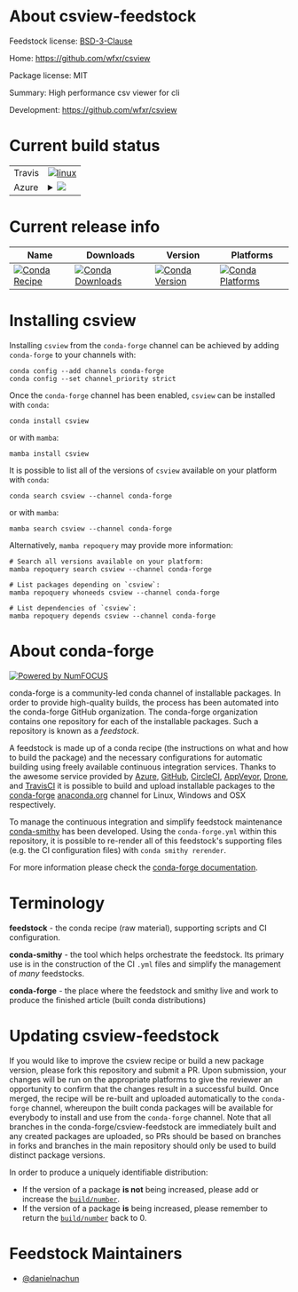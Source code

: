 About csview-feedstock
======================

Feedstock license: [BSD-3-Clause](https://github.com/conda-forge/csview-feedstock/blob/main/LICENSE.txt)

Home: https://github.com/wfxr/csview

Package license: MIT

Summary: High performance csv viewer for cli

Development: https://github.com/wfxr/csview

Current build status
====================


<table><tr>
    <td>Travis</td>
    <td>
      <a href="https://app.travis-ci.com/conda-forge/csview-feedstock">
        <img alt="linux" src="https://img.shields.io/travis/com/conda-forge/csview-feedstock/main.svg?label=Linux">
      </a>
    </td>
  </tr>
    
  <tr>
    <td>Azure</td>
    <td>
      <details>
        <summary>
          <a href="https://dev.azure.com/conda-forge/feedstock-builds/_build/latest?definitionId=23578&branchName=main">
            <img src="https://dev.azure.com/conda-forge/feedstock-builds/_apis/build/status/csview-feedstock?branchName=main">
          </a>
        </summary>
        <table>
          <thead><tr><th>Variant</th><th>Status</th></tr></thead>
          <tbody><tr>
              <td>linux_64</td>
              <td>
                <a href="https://dev.azure.com/conda-forge/feedstock-builds/_build/latest?definitionId=23578&branchName=main">
                  <img src="https://dev.azure.com/conda-forge/feedstock-builds/_apis/build/status/csview-feedstock?branchName=main&jobName=linux&configuration=linux%20linux_64_" alt="variant">
                </a>
              </td>
            </tr><tr>
              <td>linux_aarch64</td>
              <td>
                <a href="https://dev.azure.com/conda-forge/feedstock-builds/_build/latest?definitionId=23578&branchName=main">
                  <img src="https://dev.azure.com/conda-forge/feedstock-builds/_apis/build/status/csview-feedstock?branchName=main&jobName=linux&configuration=linux%20linux_aarch64_" alt="variant">
                </a>
              </td>
            </tr><tr>
              <td>linux_ppc64le</td>
              <td>
                <a href="https://dev.azure.com/conda-forge/feedstock-builds/_build/latest?definitionId=23578&branchName=main">
                  <img src="https://dev.azure.com/conda-forge/feedstock-builds/_apis/build/status/csview-feedstock?branchName=main&jobName=linux&configuration=linux%20linux_ppc64le_" alt="variant">
                </a>
              </td>
            </tr><tr>
              <td>osx_64</td>
              <td>
                <a href="https://dev.azure.com/conda-forge/feedstock-builds/_build/latest?definitionId=23578&branchName=main">
                  <img src="https://dev.azure.com/conda-forge/feedstock-builds/_apis/build/status/csview-feedstock?branchName=main&jobName=osx&configuration=osx%20osx_64_" alt="variant">
                </a>
              </td>
            </tr><tr>
              <td>osx_arm64</td>
              <td>
                <a href="https://dev.azure.com/conda-forge/feedstock-builds/_build/latest?definitionId=23578&branchName=main">
                  <img src="https://dev.azure.com/conda-forge/feedstock-builds/_apis/build/status/csview-feedstock?branchName=main&jobName=osx&configuration=osx%20osx_arm64_" alt="variant">
                </a>
              </td>
            </tr><tr>
              <td>win_64</td>
              <td>
                <a href="https://dev.azure.com/conda-forge/feedstock-builds/_build/latest?definitionId=23578&branchName=main">
                  <img src="https://dev.azure.com/conda-forge/feedstock-builds/_apis/build/status/csview-feedstock?branchName=main&jobName=win&configuration=win%20win_64_" alt="variant">
                </a>
              </td>
            </tr>
          </tbody>
        </table>
      </details>
    </td>
  </tr>
</table>

Current release info
====================

| Name | Downloads | Version | Platforms |
| --- | --- | --- | --- |
| [![Conda Recipe](https://img.shields.io/badge/recipe-csview-green.svg)](https://anaconda.org/conda-forge/csview) | [![Conda Downloads](https://img.shields.io/conda/dn/conda-forge/csview.svg)](https://anaconda.org/conda-forge/csview) | [![Conda Version](https://img.shields.io/conda/vn/conda-forge/csview.svg)](https://anaconda.org/conda-forge/csview) | [![Conda Platforms](https://img.shields.io/conda/pn/conda-forge/csview.svg)](https://anaconda.org/conda-forge/csview) |

Installing csview
=================

Installing `csview` from the `conda-forge` channel can be achieved by adding `conda-forge` to your channels with:

```
conda config --add channels conda-forge
conda config --set channel_priority strict
```

Once the `conda-forge` channel has been enabled, `csview` can be installed with `conda`:

```
conda install csview
```

or with `mamba`:

```
mamba install csview
```

It is possible to list all of the versions of `csview` available on your platform with `conda`:

```
conda search csview --channel conda-forge
```

or with `mamba`:

```
mamba search csview --channel conda-forge
```

Alternatively, `mamba repoquery` may provide more information:

```
# Search all versions available on your platform:
mamba repoquery search csview --channel conda-forge

# List packages depending on `csview`:
mamba repoquery whoneeds csview --channel conda-forge

# List dependencies of `csview`:
mamba repoquery depends csview --channel conda-forge
```


About conda-forge
=================

[![Powered by
NumFOCUS](https://img.shields.io/badge/powered%20by-NumFOCUS-orange.svg?style=flat&colorA=E1523D&colorB=007D8A)](https://numfocus.org)

conda-forge is a community-led conda channel of installable packages.
In order to provide high-quality builds, the process has been automated into the
conda-forge GitHub organization. The conda-forge organization contains one repository
for each of the installable packages. Such a repository is known as a *feedstock*.

A feedstock is made up of a conda recipe (the instructions on what and how to build
the package) and the necessary configurations for automatic building using freely
available continuous integration services. Thanks to the awesome service provided by
[Azure](https://azure.microsoft.com/en-us/services/devops/), [GitHub](https://github.com/),
[CircleCI](https://circleci.com/), [AppVeyor](https://www.appveyor.com/),
[Drone](https://cloud.drone.io/welcome), and [TravisCI](https://travis-ci.com/)
it is possible to build and upload installable packages to the
[conda-forge](https://anaconda.org/conda-forge) [anaconda.org](https://anaconda.org/)
channel for Linux, Windows and OSX respectively.

To manage the continuous integration and simplify feedstock maintenance
[conda-smithy](https://github.com/conda-forge/conda-smithy) has been developed.
Using the ``conda-forge.yml`` within this repository, it is possible to re-render all of
this feedstock's supporting files (e.g. the CI configuration files) with ``conda smithy rerender``.

For more information please check the [conda-forge documentation](https://conda-forge.org/docs/).

Terminology
===========

**feedstock** - the conda recipe (raw material), supporting scripts and CI configuration.

**conda-smithy** - the tool which helps orchestrate the feedstock.
                   Its primary use is in the construction of the CI ``.yml`` files
                   and simplify the management of *many* feedstocks.

**conda-forge** - the place where the feedstock and smithy live and work to
                  produce the finished article (built conda distributions)


Updating csview-feedstock
=========================

If you would like to improve the csview recipe or build a new
package version, please fork this repository and submit a PR. Upon submission,
your changes will be run on the appropriate platforms to give the reviewer an
opportunity to confirm that the changes result in a successful build. Once
merged, the recipe will be re-built and uploaded automatically to the
`conda-forge` channel, whereupon the built conda packages will be available for
everybody to install and use from the `conda-forge` channel.
Note that all branches in the conda-forge/csview-feedstock are
immediately built and any created packages are uploaded, so PRs should be based
on branches in forks and branches in the main repository should only be used to
build distinct package versions.

In order to produce a uniquely identifiable distribution:
 * If the version of a package **is not** being increased, please add or increase
   the [``build/number``](https://docs.conda.io/projects/conda-build/en/latest/resources/define-metadata.html#build-number-and-string).
 * If the version of a package **is** being increased, please remember to return
   the [``build/number``](https://docs.conda.io/projects/conda-build/en/latest/resources/define-metadata.html#build-number-and-string)
   back to 0.

Feedstock Maintainers
=====================

* [@danielnachun](https://github.com/danielnachun/)

